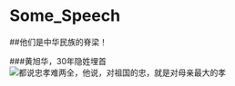 # Some_Speech

##他们是中华民族的脊梁！

###黄旭华，30年隐姓埋首
![都说忠孝难两全，他说，对祖国的忠，就是对母亲最大的孝](<embed id='v_player_cctv' width='960' height='540' flashvars='adCalls=http%3A//galaxy.bjcathay.com/s%3Fz%3Dcathay%26c%3D265%26op%3D1%26_page_group%3Ddianbo%26_subsite%3Dtv%26_CHANNEL%3D1%26_sorts%3D1%26_maima1%3D19%26_maima2%3D06%26_maima3%3D52%26_maima4%3D00%26_pindao%3Dzcctv1%26_shipinji%3Dz_E3_80_8A_E5_BC_80_E8_AE_B2_E5_95_A6_E3_80_8B%26_shichang%3D5%26videoid%3D103bc3f1904c4bf98993d0759b074805%7B%21@%23%7Dhttp%3A//galaxy.bjcathay.com/s%3Fz%3Dcathay%26c%3D266%26op%3D1%26_page_group%3Ddianbo%26_subsite%3Dtv%26_CHANNEL%3D1%26_sorts%3D1%26_maima1%3D19%26_maima2%3D06%26_maima3%3D52%26_maima4%3D00%26_pindao%3Dzcctv1%26_shipinji%3Dz_E3_80_8A_E5_BC_80_E8_AE_B2_E5_95_A6_E3_80_8B%26_shichang%3D5%26videoid%3D103bc3f1904c4bf98993d0759b074805%7B%21@%23%7Dhttp%3A//galaxy.bjcathay.com/s%3Fz%3Dcathay%26c%3D267%26op%3D1%26_page_group%3Ddianbo%26_subsite%3Dtv%26_CHANNEL%3D1%26_sorts%3D1%26_maima1%3D19%26_maima2%3D06%26_maima3%3D52%26_maima4%3D00%26_pindao%3Dzcctv1%26_shipinji%3Dz_E3_80_8A_E5_BC_80_E8_AE_B2_E5_95_A6_E3_80_8B%26_shichang%3D5%26videoid%3D103bc3f1904c4bf98993d0759b074805%7B%21@%23%7Dhttp%3A//galaxy.bjcathay.com/s%3Fz%3Dcathay%26c%3D268%26op%3D1%26_page_group%3Ddianbo%26_subsite%3Dtv%26_CHANNEL%3D1%26_sorts%3D1%26_maima1%3D19%26_maima2%3D06%26_maima3%3D52%26_maima4%3D00%26_pindao%3Dzcctv1%26_shipinji%3Dz_E3_80_8A_E5_BC_80_E8_AE_B2_E5_95_A6_E3_80_8B%26_shichang%3D5%26videoid%3D103bc3f1904c4bf98993d0759b074805&adAfter=http%3A//galaxy.bjcathay.com/s%3Fz%3Dcathay%26c%3D271%26op%3D1%26_page_group%3Ddianbo%26_subsite%3Dtv%26_CHANNEL%3D1%26_sorts%3D1%26_maima1%3D19%26_maima2%3D06%26_maima3%3D52%26_maima4%3D00%26_pindao%3Dzcctv1%26_shipinji%3Dz_E3_80_8A_E5_BC_80_E8_AE_B2_E5_95_A6_E3_80_8B%26_shichang%3D5%26videoid%3D103bc3f1904c4bf98993d0759b074805&adPause=http%3A//galaxy.bjcathay.com/s%3Fz%3Dcathay%26c%3D274%26op%3D1%26_page_group%3Ddianbo%26_subsite%3Dtv%26_CHANNEL%3D1%26_sorts%3D1%26_maima1%3D19%26_maima2%3D06%26_maima3%3D52%26_maima4%3D00%26_pindao%3Dzcctv1%26_shipinji%3Dz_E3_80_8A_E5_BC_80_E8_AE_B2_E5_95_A6_E3_80_8B%26_shichang%3D5%26videoid%3D103bc3f1904c4bf98993d0759b074805&adBanner=http%3A//galaxy.bjcathay.com/s%3Fz%3Dcathay%26c%3D276%26op%3D1%26_page_group%3Ddianbo%26_subsite%3Dtv%26_CHANNEL%3D1%26_sorts%3D1%26_maima1%3D19%26_maima2%3D06%26_maima3%3D52%26_maima4%3D00%26_pindao%3Dzcctv1%26_shipinji%3Dz_E3_80_8A_E5_BC_80_E8_AE_B2_E5_95_A6_E3_80_8B%26_shichang%3D5%26videoid%3D103bc3f1904c4bf98993d0759b074805&videoId=VIDE100312541379&filePath=&isAutoPlay=true&url=http://tv.cntv.cn/video/VSET10/103bc3f1904c4bf98993d0759b074805&tai=tv&configPath=http://js.player.cntv.cn/xml/config/outside.xml&widgetsConfig=http://js.player.cntv.cn/xml/widgetsConfig/common.xml&languageConfig=&hour24DataURL=VodCycleData.xml&outsideChannelId=channelBugu&videoCenterId=103bc3f1904c4bf98993d0759b074805' allowscriptaccess='always' allowfullscreen='true' menu='false' quality='best' bgcolor='#000000' name='v_player_cctv' src='http://player.cntv.cn/standard/cntvOutSidePlayer.swf' type='application/x-shockwave-flash' lk_mediaid='lk_juiceapp_mediaPopup_1257416656250' lk_media='yes'/>)
